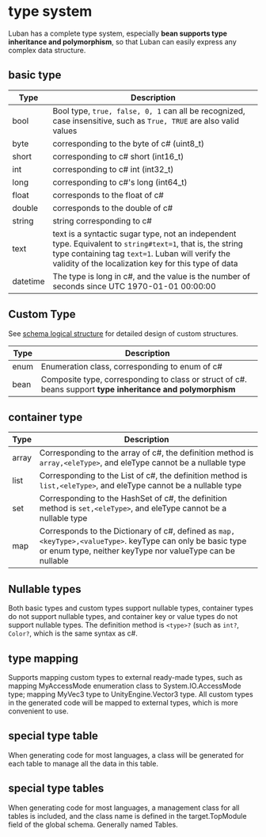 # type system

Luban has a complete type system, especially **bean supports type inheritance and polymorphism**, so that Luban can easily express any complex data structure.

## basic type

| Type     | Description                                                  |
| -------- | ------------------------------------------------------------ |
| bool     | Bool type, `true, false, 0, 1` can all be recognized, case insensitive, such as `True, TRUE` are also valid values |
| byte     | corresponding to the byte of c# (uint8_t)                    |
| short    | corresponding to c# short (int16_t)                          |
| int      | corresponding to c# int (int32_t)                            |
| long     | corresponding to c#'s long (int64_t)                         |
| float    | corresponds to the float of c#                               |
| double   | corresponds to the double of c#                              |
| string   | string corresponding to c#                                   |
| text     | text is a syntactic sugar type, not an independent type. Equivalent to `string#text=1`, that is, the string type containing tag `text=1`. Luban will verify the validity of the localization key for this type of data |
| datetime | The type is long in c#, and the value is the number of seconds since UTC 1970-01-01 00:00:00 |

## Custom Type

See [schema logical structure](./schema) for detailed design of custom structures.

| Type | Description                                                  |
| ---- | ------------------------------------------------------------ |
| enum | Enumeration class, corresponding to enum of c#               |
| bean | Composite type, corresponding to class or struct of c#. beans support **type inheritance and polymorphism** |

## container type

| Type  | Description                                                  |
| ----- | ------------------------------------------------------------ |
| array | Corresponding to the array of c#, the definition method is `array,<eleType>`, and eleType cannot be a nullable type |
| list  | Corresponding to the List of c#, the definition method is `list,<eleType>`, and eleType cannot be a nullable type |
| set   | Corresponding to the HashSet of c#, the definition method is `set,<eleType>`, and eleType cannot be a nullable type |
| map   | Corresponds to the Dictionary of c#, defined as `map,<keyType>,<valueType>`. keyType can only be basic type or enum type, neither keyType nor valueType can be nullable |

## Nullable types

Both basic types and custom types support nullable types, container types do not support nullable types, and container key or value types do not support nullable types. The definition method is `<type>?` (such as `int?`, `Color?`, which is the same syntax as c#.

## type mapping

Supports mapping custom types to external ready-made types, such as mapping MyAccessMode enumeration class to System.IO.AccessMode type; mapping MyVec3 type to UnityEngine.Vector3 type.
All custom types in the generated code will be mapped to external types, which is more convenient to use.

## special type table

When generating code for most languages, a class will be generated for each table to manage all the data in this table.

## special type tables

When generating code for most languages, a management class for all tables is included, and the class name is defined in the target.TopModule field of the global schema. Generally named Tables.
